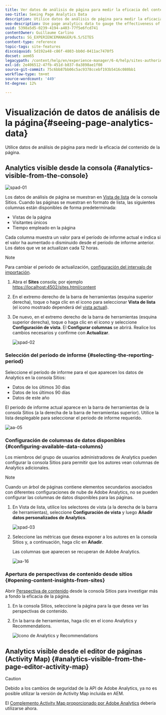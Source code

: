 ```yaml
---
title: Ver datos de análisis de página para medir la eficacia del contenido de la página
seo-title: Seeing Page Analytics Data
description: Utilice datos de análisis de página para medir la eficacia del contenido de su página
seo-description: Use page analytics data to gauge the effectiveness of their page content
uuid: 5398a5d5-0239-4194-a403-77f5e6fcd741
contentOwner: Guillaume Carlino
products: SG_EXPERIENCEMANAGER/6.5/SITES
content-type: reference
topic-tags: site-features
discoiquuid: 5d192a48-c86f-4803-bb0d-0411ac7470f5
docset: aem65
legacypath: /content/help/en/experience-manager/6-4/help/sites-authoring/pa-using.html
exl-id: 2e406512-47fb-451d-b837-0a3898ae1f08
source-git-commit: 75c6bb87bb06c5ac9378ccebf193b5416c080bb1
workflow-type: tm+mt
source-wordcount: '449'
ht-degree: 12%

---
```


# Visualización de datos de análisis de la página{#seeing-page-analytics-data}

Utilice datos de análisis de página para medir la eficacia del contenido de la página.

## Analytics visible desde la consola {#analytics-visible-from-the-console}

![spad-01](assets/spad-01.png)

Los datos de análisis de página se muestran en [Vista de lista](/help/sites-authoring/basic-handling.md#list-view) de la consola Sitios. Cuando las páginas se muestran en formato de lista, las siguientes columnas están disponibles de forma predeterminada:

* Vistas de la página
* Visitantes únicos
* Tiempo empleado en la página

Cada columna muestra un valor para el período de informe actual e indica si el valor ha aumentado o disminuido desde el período de informe anterior. Los datos que ve se actualizan cada 12 horas.

>[!NOTE]
>
>Para cambiar el periodo de actualización, [configuración del intervalo de importación](/help/sites-administering/adobeanalytics-connect.md#configuring-the-import-interval).

1. Abra el **Sites** consola; por ejemplo [https://localhost:4502/sites.html/content](https://localhost:4502/sites.html/content)
1. En el extremo derecho de la barra de herramientas (esquina superior derecha), toque o haga clic en el icono para seleccionar **Vista de lista** (el icono mostrado dependerá del [vista actual](/help/sites-authoring/basic-handling.md#viewing-and-selecting-resources)).

1. De nuevo, en el extremo derecho de la barra de herramientas (esquina superior derecha), toque o haga clic en el icono y seleccione **Configuración de vista**. El **Configurar columnas** se abrirá. Realice los cambios necesarios y confirme con **Actualizar**.

   ![spad-02](assets/spad-02.png)

### Selección del período de informe {#selecting-the-reporting-period}

Seleccione el período de informe para el que aparecen los datos de Analytics en la consola Sitios:

* Datos de los últimos 30 días
* Datos de los últimos 90 días
* Datos de este año

El periodo de informe actual aparece en la barra de herramientas de la consola Sitios (a la derecha de la barra de herramientas superior). Utilice la lista desplegable para seleccionar el periodo de informe requerido.

![aa-05](assets/aa-05.png)

### Configuración de columnas de datos disponibles {#configuring-available-data-columns}

Los miembros del grupo de usuarios administradores de Analytics pueden configurar la consola Sitios para permitir que los autores vean columnas de Analytics adicionales.

>[!NOTE]
>
>Cuando un árbol de páginas contiene elementos secundarios asociados con diferentes configuraciones de nube de Adobe Analytics, no se pueden configurar las columnas de datos disponibles para las páginas.

1. En Vista de lista, utilice los selectores de vista (a la derecha de la barra de herramientas), seleccione **Configuración de vista** y luego **Añadir datos personalizados de Analytics**.

   ![spad-03](assets/spad-03.png)

1. Seleccione las métricas que desea exponer a los autores en la consola Sitios y, a continuación, haga clic en **Añadir**.

   Las columnas que aparecen se recuperan de Adobe Analytics.

   ![aa-16](assets/aa-16.png)

### Apertura de perspectivas de contenido desde sitios {#opening-content-insights-from-sites}

Abrir [Perspectiva de contenido](/help/sites-authoring/content-insights.md) desde la consola Sitios para investigar más a fondo la eficacia de la página.

1. En la consola Sitios, seleccione la página para la que desea ver las perspectivas de contenido.
1. En la barra de herramientas, haga clic en el icono Analytics y Recommendations.

   ![Icono de Analytics y Recommendations](do-not-localize/chlimage_1-14.png)

## Analytics visible desde el editor de páginas (Activity Map) {#analytics-visible-from-the-page-editor-activity-map}

>[!CAUTION]
>
>Debido a los cambios de seguridad de la API de Adobe Analytics, ya no es posible utilizar la versión de Activity Map incluida en AEM.
>
>El [Complemento Activity Map proporcionado por Adobe Analytics](https://experienceleague.adobe.com/docs/analytics/analyze/activity-map/getting-started/get-started-users/activitymap-install.html?lang=es) debería utilizarse ahora.
